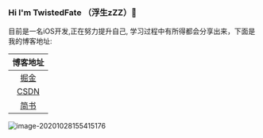 ### Hi I'm TwistedFate （浮生zZZ）👋

目前是一名iOS开发,正在努力提升自己, 学习过程中有所得都会分享出来，下面是我的博客地址:

|博客地址|
| :----: |
|[掘金](https://juejin.im/user/3245414056734590/posts)|
|[CSDN](https://blog.csdn.net/ShadowOfMaster)|
|[简书](https://www.jianshu.com/u/eb3b6d308aad)|


![image-20201028155415176](https://cdn.jsdelivr.net/gh/ZpFate/ImageService@master/uPic/img_2020_10_28_15_54_15.png)


<!--
**ZpFate/ZpFate** is a ✨ _special_ ✨ repository because its `README.md` (this file) appears on your GitHub profile.

Here are some ideas to get you started:

- 🔭 I’m currently working on ...
- 🌱 I’m currently learning ...
- 👯 I’m looking to collaborate on ...
- 🤔 I’m looking for help with ...
- 💬 Ask me about ...
- 📫 How to reach me: ...
- 😄 Pronouns: ...
- ⚡ Fun fact: ...
-->
